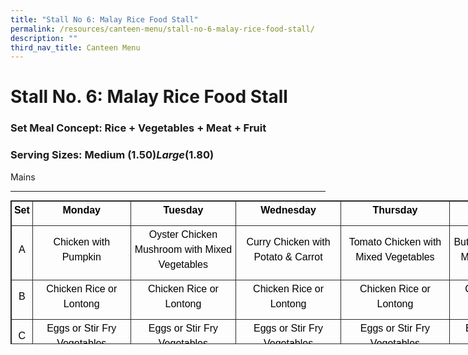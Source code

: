 ```yaml
---
title: "Stall No 6: Malay Rice Food Stall"
permalink: /resources/canteen-menu/stall-no-6-malay-rice-food-stall/
description: ""
third_nav_title: Canteen Menu
---
```

Stall No. 6: Malay Rice Food Stall
============================

### **Set Meal Concept: Rice + Vegetables + Meat + Fruit**

### **Serving Sizes: Medium ($1.50) Large ($1.80)**


Mains


---------

<table class="iveo_table ives_tab_dark" width="0" style="margin: 0px; outline: 0px; padding: 0px; border: 1px solid rgb(42, 42, 42); border-spacing: 1px; border-collapse: collapse; width: 866.547px; height: 230px;"><tbody class="" style="margin: 0px; outline: 0px; padding: 0px;"><tr class="" style="margin: 0px; outline: 0px; padding: 0px;"><td class="" style="margin: 0px; outline: 0px; padding: 2px; text-align: center; border: 1px solid rgb(42, 42, 42); width: 29px;"><p class="" align="center" style="margin: 0px 0px 10px; outline: 0px; padding: 0px; line-height: 24px !important; color: rgb(0, 0, 0); font-family: Prompt, sans-serif; font-size: 16px; font-weight: normal;"><b class="" style="margin: 0px; outline: 0px; padding: 0px;"><span class="" style="margin: 0px; outline: 0px; padding: 0px;">Set</span></b></p></td><td class="" style="margin: 0px; outline: 0px; padding: 2px; text-align: center; border: 1px solid rgb(42, 42, 42); width: 158px;"><p class="" align="center" style="margin: 0px 0px 10px; outline: 0px; padding: 0px; line-height: 24px !important; color: rgb(0, 0, 0); font-family: Prompt, sans-serif; font-size: 16px; font-weight: normal;"><b class="" style="margin: 0px; outline: 0px; padding: 0px;"><span class="" style="margin: 0px; outline: 0px; padding: 0px;">Monday</span></b></p></td><td class="" style="margin: 0px; outline: 0px; padding: 2px; text-align: center; border: 1px solid rgb(42, 42, 42); width: 170px;"><p class="" align="center" style="margin: 0px 0px 10px; outline: 0px; padding: 0px; line-height: 24px !important; color: rgb(0, 0, 0); font-family: Prompt, sans-serif; font-size: 16px; font-weight: normal;"><b class="" style="margin: 0px; outline: 0px; padding: 0px;"><span class="" style="margin: 0px; outline: 0px; padding: 0px;">Tuesday</span></b></p></td><td class="" style="margin: 0px; outline: 0px; padding: 2px; text-align: center; border: 1px solid rgb(42, 42, 42); width: 169px;"><p class="" align="center" style="margin: 0px 0px 10px; outline: 0px; padding: 0px; line-height: 24px !important; color: rgb(0, 0, 0); font-family: Prompt, sans-serif; font-size: 16px; font-weight: normal;"><b class="" style="margin: 0px; outline: 0px; padding: 0px;"><span class="" style="margin: 0px; outline: 0px; padding: 0px;">Wednesday</span></b></p></td><td class="" style="margin: 0px; outline: 0px; padding: 2px; text-align: center; border: 1px solid rgb(42, 42, 42); width: 176px;"><p class="" align="center" style="margin: 0px 0px 10px; outline: 0px; padding: 0px; line-height: 24px !important; color: rgb(0, 0, 0); font-family: Prompt, sans-serif; font-size: 16px; font-weight: normal;"><b class="" style="margin: 0px; outline: 0px; padding: 0px;"><span class="" style="margin: 0px; outline: 0px; padding: 0px;">Thursday</span></b></p></td><td class="" style="margin: 0px; outline: 0px; padding: 2px; text-align: center; border: 1px solid rgb(42, 42, 42); width: 164px;"><p class="" align="center" style="margin: 0px 0px 10px; outline: 0px; padding: 0px; line-height: 24px !important; color: rgb(0, 0, 0); font-family: Prompt, sans-serif; font-size: 16px; font-weight: normal;"><b class="" style="margin: 0px; outline: 0px; padding: 0px;"><span class="" style="margin: 0px; outline: 0px; padding: 0px;">Friday</span></b></p></td></tr><tr class="" style="margin: 0px; outline: 0px; padding: 0px;"><td class="" style="margin: 0px; outline: 0px; padding: 2px; text-align: center; border: 1px solid rgb(42, 42, 42);"><p class="" align="center" style="margin: 0px 0px 10px; outline: 0px; padding: 0px; line-height: 24px !important; color: rgb(0, 0, 0); font-family: Prompt, sans-serif; font-size: 16px; font-weight: normal;"><span class="" style="margin: 0px; outline: 0px; padding: 0px;">A</span></p></td><td class="" style="margin: 0px; outline: 0px; padding: 2px; text-align: center; border: 1px solid rgb(42, 42, 42);"><p class="" align="center" style="margin: 0px 0px 10px; outline: 0px; padding: 0px; line-height: 24px !important; color: rgb(0, 0, 0); font-family: Prompt, sans-serif; font-size: 16px; font-weight: normal;"><span class="" style="margin: 0px; outline: 0px; padding: 0px;">Chicken with Pumpkin</span></p></td><td class="" style="margin: 0px; outline: 0px; padding: 2px; text-align: center; border: 1px solid rgb(42, 42, 42);"><p class="" align="center" style="margin: 0px 0px 10px; outline: 0px; padding: 0px; line-height: 24px !important; color: rgb(0, 0, 0); font-family: Prompt, sans-serif; font-size: 16px; font-weight: normal;">Oyster Chicken Mushroom with Mixed Vegetables</p></td><td class="" style="margin: 0px; outline: 0px; padding: 2px; text-align: center; border: 1px solid rgb(42, 42, 42);"><p class="" align="center" style="margin: 0px 0px 10px; outline: 0px; padding: 0px; line-height: 24px !important; color: rgb(0, 0, 0); font-family: Prompt, sans-serif; font-size: 16px; font-weight: normal;"><span class="" style="margin: 0px; outline: 0px; padding: 0px;">Curry Chicken with Potato & Carrot</span></p></td><td class="" style="margin: 0px; outline: 0px; padding: 2px; text-align: center; border: 1px solid rgb(42, 42, 42);"><p class="" align="center" style="margin: 0px 0px 10px; outline: 0px; padding: 0px; line-height: 24px !important; color: rgb(0, 0, 0); font-family: Prompt, sans-serif; font-size: 16px; font-weight: normal;"><span class="" style="margin: 0px; outline: 0px; padding: 0px;">Tomato Chicken with Mixed Vegetables</span><span class="" style="margin: 0px; outline: 0px; padding: 0px;"></span></p></td><td class="" style="margin: 0px; outline: 0px; padding: 2px; text-align: center; border: 1px solid rgb(42, 42, 42);"><p class="" align="center" style="margin: 0px 0px 10px; outline: 0px; padding: 0px; line-height: 24px !important; color: rgb(0, 0, 0); font-family: Prompt, sans-serif; font-size: 16px; font-weight: normal;"><span class="" style="margin: 0px; outline: 0px; padding: 0px;">Buttermilk Chicken & Mixed Vegetables</span><span class="" style="margin: 0px; outline: 0px; padding: 0px;"></span></p></td></tr><tr class="" style="margin: 0px; outline: 0px; padding: 0px;"><td class="" style="margin: 0px; outline: 0px; padding: 2px; text-align: center; border: 1px solid rgb(42, 42, 42);"><p class="" align="center" style="margin: 0px 0px 10px; outline: 0px; padding: 0px; line-height: 24px !important; color: rgb(0, 0, 0); font-family: Prompt, sans-serif; font-size: 16px; font-weight: normal;"><span class="" style="margin: 0px; outline: 0px; padding: 0px;">B</span></p></td><td class="" style="margin: 0px; outline: 0px; padding: 2px; text-align: center; border: 1px solid rgb(42, 42, 42);"><p class="" align="center" style="margin: 0px 0px 10px; outline: 0px; padding: 0px; line-height: 24px !important; color: rgb(0, 0, 0); font-family: Prompt, sans-serif; font-size: 16px; font-weight: normal;">Chicken Rice or Lontong</p></td><td class="" style="margin: 0px; outline: 0px; padding: 2px; text-align: center; border: 1px solid rgb(42, 42, 42);"><p class="" align="center" style="margin: 0px 0px 10px; outline: 0px; padding: 0px; line-height: 24px !important; color: rgb(0, 0, 0); font-family: Prompt, sans-serif; font-size: 16px; font-weight: normal;"><span class="" style="margin: 0px; outline: 0px; padding: 0px;">Chicken Rice or Lontong</span></p></td><td class="" style="margin: 0px; outline: 0px; padding: 2px; text-align: center; border: 1px solid rgb(42, 42, 42);"><p class="" align="center" style="margin: 0px 0px 10px; outline: 0px; padding: 0px; line-height: 24px !important; color: rgb(0, 0, 0); font-family: Prompt, sans-serif; font-size: 16px; font-weight: normal;"><span class="" style="margin: 0px; outline: 0px; padding: 0px;">Chicken Rice or Lontong</span></p></td><td class="" style="margin: 0px; outline: 0px; padding: 2px; text-align: center; border: 1px solid rgb(42, 42, 42);"><p class="" align="center" style="margin: 0px 0px 10px; outline: 0px; padding: 0px; line-height: 24px !important; color: rgb(0, 0, 0); font-family: Prompt, sans-serif; font-size: 16px; font-weight: normal;"><span class="" style="margin: 0px; outline: 0px; padding: 0px;">Chicken Rice or Lontong</span></p></td><td class="" style="margin: 0px; outline: 0px; padding: 2px; text-align: center; border: 1px solid rgb(42, 42, 42);"><p class="" align="center" style="margin: 0px 0px 10px; outline: 0px; padding: 0px; line-height: 24px !important; color: rgb(0, 0, 0); font-family: Prompt, sans-serif; font-size: 16px; font-weight: normal;"><span class="" style="margin: 0px; outline: 0px; padding: 0px;">Chicken Rice or Lontong</span></p></td></tr><tr class="" style="margin: 0px; outline: 0px; padding: 0px;"><td class="" style="margin: 0px; outline: 0px; padding: 2px; text-align: center; border: 1px solid rgb(42, 42, 42);"><p class="" align="center" style="margin: 0px 0px 10px; outline: 0px; padding: 0px; line-height: 24px !important; color: rgb(0, 0, 0); font-family: Prompt, sans-serif; font-size: 16px; font-weight: normal;"><span class="" style="margin: 0px; outline: 0px; padding: 0px;">C</span></p></td><td class="" style="margin: 0px; outline: 0px; padding: 2px; text-align: center; border: 1px solid rgb(42, 42, 42);"><p class="" align="center" style="margin: 0px 0px 10px; outline: 0px; padding: 0px; line-height: 24px !important; color: rgb(0, 0, 0); font-family: Prompt, sans-serif; font-size: 16px; font-weight: normal;">Eggs or Stir Fry Vegetables</p></td><td class="" style="margin: 0px; outline: 0px; padding: 2px; text-align: center; border: 1px solid rgb(42, 42, 42);"><p class="" style="margin: 0px 0px 10px; outline: 0px; padding: 0px; line-height: 24px !important; color: rgb(0, 0, 0); font-family: Prompt, sans-serif; font-size: 16px; font-weight: normal; text-align: center;"><span class="" style="margin: 0px; outline: 0px; padding: 0px;">Eggs or Stir Fry Vegetables</span></p></td><td class="" style="margin: 0px; outline: 0px; padding: 2px; text-align: center; border: 1px solid rgb(42, 42, 42);"><p class="" align="center" style="margin: 0px 0px 10px; outline: 0px; padding: 0px; line-height: 24px !important; color: rgb(0, 0, 0); font-family: Prompt, sans-serif; font-size: 16px; font-weight: normal;"><span class="" style="margin: 0px; outline: 0px; padding: 0px;">Eggs or Stir Fry Vegetables</span></p></td><td class="" style="margin: 0px; outline: 0px; padding: 2px; text-align: center; border: 1px solid rgb(42, 42, 42);"><p class="" align="center" style="margin: 0px 0px 10px; outline: 0px; padding: 0px; line-height: 24px !important; color: rgb(0, 0, 0); font-family: Prompt, sans-serif; font-size: 16px; font-weight: normal;"><span class="" style="margin: 0px; outline: 0px; padding: 0px;">Eggs or Stir Fry Vegetables</span></p></td><td class="" style="margin: 0px; outline: 0px; padding: 2px; text-align: center; border: 1px solid rgb(42, 42, 42);"><p class="" align="center" style="margin: 0px 0px 10px; outline: 0px; padding: 0px; line-height: 24px !important; color: rgb(0, 0, 0); font-family: Prompt, sans-serif; font-size: 16px; font-weight: normal;"><span class="" style="margin: 0px; outline: 0px; padding: 0px;">Eggs or Stir Fry Vegetables</span></p></td></tr><tr class="" style="margin: 0px; outline: 0px; padding: 0px;"><td class="" style="margin: 0px; outline: 0px; padding: 2px; text-align: center; border: 1px solid rgb(42, 42, 42);"><p class="" align="center" style="margin: 0px 0px 10px; outline: 0px; padding: 0px; line-height: 24px !important; color: rgb(0, 0, 0); font-family: Prompt, sans-serif; font-size: 16px; font-weight: normal;"><span class="" style="margin: 0px; outline: 0px; padding: 0px;">D</span></p></td><td class="" style="margin: 0px; outline: 0px; padding: 2px; text-align: center; border: 1px solid rgb(42, 42, 42);"><p class="" align="center" style="margin: 0px 0px 10px; outline: 0px; padding: 0px; line-height: 24px !important; color: rgb(0, 0, 0); font-family: Prompt, sans-serif; font-size: 16px; font-weight: normal;"><span class="" style="margin: 0px; outline: 0px; padding: 0px;">Roti Kirai</span></p></td><td class="" style="margin: 0px; outline: 0px; padding: 2px; text-align: center; border: 1px solid rgb(42, 42, 42);"><p class="" align="center" style="margin: 0px 0px 10px; outline: 0px; padding: 0px; line-height: 24px !important; color: rgb(0, 0, 0); font-family: Prompt, sans-serif; font-size: 16px; font-weight: normal;"><span class="" style="margin: 0px; outline: 0px; padding: 0px;">Roti Kirai</span></p></td><td class="" style="margin: 0px; outline: 0px; padding: 2px; text-align: center; border: 1px solid rgb(42, 42, 42);"><p class="" align="center" style="margin: 0px 0px 10px; outline: 0px; padding: 0px; line-height: 24px !important; color: rgb(0, 0, 0); font-family: Prompt, sans-serif; font-size: 16px; font-weight: normal;"><span class="" style="margin: 0px; outline: 0px; padding: 0px;">Porridge</span></p></td><td class="" style="margin: 0px; outline: 0px; padding: 2px; text-align: center; border: 1px solid rgb(42, 42, 42);"><p class="" align="center" style="margin: 0px 0px 10px; outline: 0px; padding: 0px; line-height: 24px !important; color: rgb(0, 0, 0); font-family: Prompt, sans-serif; font-size: 16px; font-weight: normal;"><span class="" style="margin: 0px; outline: 0px; padding: 0px;">Porridge</span></p></td><td class="" style="margin: 0px; outline: 0px; padding: 2px; text-align: center; border: 1px solid rgb(42, 42, 42);"><p class="" align="center" style="margin: 0px 0px 10px; outline: 0px; padding: 0px; line-height: 24px !important; color: rgb(0, 0, 0); font-family: Prompt, sans-serif; font-size: 16px; font-weight: normal;"><span class="" style="margin: 0px; outline: 0px; padding: 0px;">Porridge</span></p></td></tr></tbody></table>